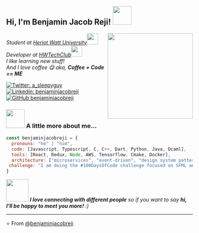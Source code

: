 <h2> Hi, I'm Benjamin Jacob Reji! <img src="https://media.giphy.com/media/mGcNjsfWAjY5AEZNw6/giphy.gif" width="50"></h2>
<img align='right' src="https://media.giphy.com/media/YPUh8SkoYuurwwV4bz/source.gif" width="230">
<p><em>Student at <a href="https://www.hw.ac.uk/">Heriot Watt University</a><img src="https://media.giphy.com/media/fYSnHlufseco8Fh93Z/giphy.gif" width="30"></br>Developer at <a href="https://hwtech.club/">HWTechClub</a><img src="https://media.giphy.com/media/WUlplcMpOCEmTGBtBW/giphy.gif" width="30"> 
</br>I like learning new stuff!
</br>And I love coffee 😋 aka, <b>Coffee + Code == ME</b>
</em></p>  

[![Twitter: a_sleepyguy](https://img.shields.io/twitter/follow/a_sleepyguy?style=social)](https://twitter.com/a_sleepyguy)
[![Linkedin: benjaminjacobreji](https://img.shields.io/badge/-benjaminjacobreji-blue?style=flat-square&logo=Linkedin&logoColor=white&link=https://www.linkedin.com/in/benjaminjacobreji/)](https://www.linkedin.com/in/benjaminjacobreji/)
[![GitHub benjaminjacobreji](https://img.shields.io/github/followers/benjaminjacobreji?label=follow&style=social)](https://github.com/benjaminjacobreji)


### <img src="https://media.giphy.com/media/VgCDAzcKvsR6OM0uWg/giphy.gif" width="50"> A little more about me...  

```javascript
const benjaminjacobreji = {
  pronouns: "he" | "him",
  code: [Javascript, Typescript, C, C++, Dart, Python, Java, Ocaml],
  tools: [React, Redux, Node, AWS, Tensorflow, Cmake, Docker],
  architecture: ["microservices", "event-driven", "design system pattern", "neural networks"],
 challenge: "I am doing the #100DaysOfCode challenge focused on SFML and C++"
}
```

<img src="https://media.giphy.com/media/LnQjpWaON8nhr21vNW/giphy.gif" width="60"> <em><b>I love connecting with different people</b> so if you want to say <b>hi, I'll be happy to meet you more!</b> :)</em>

---

⭐️ From [@benjaminjacobreji](https://github.com/benjaminjacobreji)
